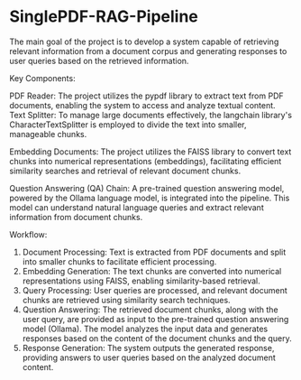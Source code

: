 # SinglePDF-RAG-Pipeline

The main goal of the project is to develop a system capable of retrieving relevant information from a document corpus and generating responses to user queries based on the retrieved information.

Key Components:

PDF Reader: The project utilizes the pypdf library to extract text from PDF documents, enabling the system to access and analyze textual content.
Text Splitter: To manage large documents effectively, the langchain library's CharacterTextSplitter is employed to divide the text into smaller, manageable chunks.

Embedding Documents: The project utilizes the FAISS library to convert text chunks into numerical representations (embeddings), facilitating efficient similarity searches and retrieval of relevant document chunks.

Question Answering (QA) Chain: A pre-trained question answering model, powered by the Ollama language model, is integrated into the pipeline. This model can understand natural language queries and extract relevant information from document chunks.

Workflow:
1. Document Processing: Text is extracted from PDF documents and split into smaller chunks to facilitate efficient processing.
2. Embedding Generation: The text chunks are converted into numerical representations using FAISS, enabling similarity-based retrieval.
3. Query Processing: User queries are processed, and relevant document chunks are retrieved using similarity search techniques.
4. Question Answering: The retrieved document chunks, along with the user query, are provided as input to the pre-trained question answering model (Ollama). The model analyzes the input data and generates responses based on the content of the document chunks and the query.
5. Response Generation: The system outputs the generated response, providing answers to user queries based on the analyzed document content.
